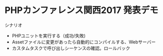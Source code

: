 # PHPカンファレンス関西2017 発表デモ

シナリオ

- PHPユニットを実行する（成功/失敗)
- Assetファイルに変更があったら自動的にコンパイルする、Webサーバー
- カスタムタスクで呼び出しシーケンスの確認。ロールバック

